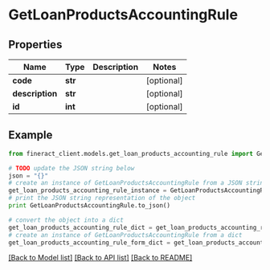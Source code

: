 # GetLoanProductsAccountingRule


## Properties

Name | Type | Description | Notes
------------ | ------------- | ------------- | -------------
**code** | **str** |  | [optional] 
**description** | **str** |  | [optional] 
**id** | **int** |  | [optional] 

## Example

```python
from fineract_client.models.get_loan_products_accounting_rule import GetLoanProductsAccountingRule

# TODO update the JSON string below
json = "{}"
# create an instance of GetLoanProductsAccountingRule from a JSON string
get_loan_products_accounting_rule_instance = GetLoanProductsAccountingRule.from_json(json)
# print the JSON string representation of the object
print GetLoanProductsAccountingRule.to_json()

# convert the object into a dict
get_loan_products_accounting_rule_dict = get_loan_products_accounting_rule_instance.to_dict()
# create an instance of GetLoanProductsAccountingRule from a dict
get_loan_products_accounting_rule_form_dict = get_loan_products_accounting_rule.from_dict(get_loan_products_accounting_rule_dict)
```
[[Back to Model list]](../README.md#documentation-for-models) [[Back to API list]](../README.md#documentation-for-api-endpoints) [[Back to README]](../README.md)



